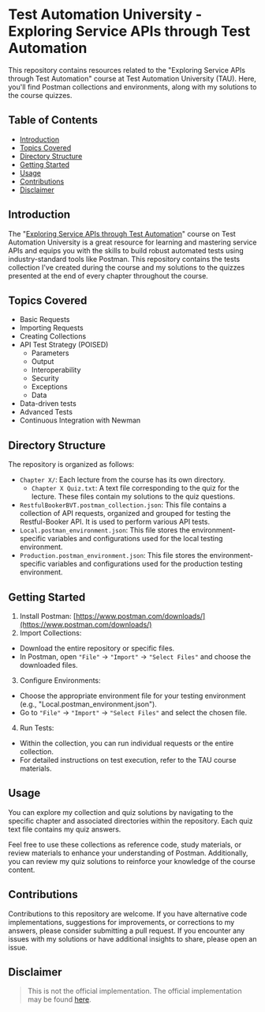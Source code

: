 # Test Automation University - Exploring Service APIs through Test Automation

This repository contains resources related to the "Exploring Service APIs through Test Automation" course at Test Automation University (TAU). Here, you'll find Postman collections and environments, along with my solutions to the course quizzes.

## Table of Contents

- [Introduction](#introduction)
- [Topics Covered](#topics-covered)
- [Directory Structure](#directory-structure)
- [Getting Started](#getting-started)
- [Usage](#usage)
- [Contributions](#contributions)
- [Disclaimer](#disclaimer)

## Introduction

The "[Exploring Service APIs through Test Automation](https://testautomationu.applitools.com/exploring-service-apis-through-test-automation/)" course on Test Automation University is a great resource for learning and mastering service APIs and equips you with the skills to build robust automated tests using industry-standard tools like Postman. This repository contains the tests collection I've created during the course and my solutions to the quizzes presented at the end of every chapter throughout the course.

## Topics Covered
- Basic Requests
- Importing Requests
- Creating Collections
- API Test Strategy (POISED)
  - Parameters
  - Output
  - Interoperability
  - Security
  - Exceptions
  - Data
- Data-driven tests
- Advanced Tests
- Continuous Integration with Newman

## Directory Structure

The repository is organized as follows:

- `Chapter X/`: Each lecture from the course has its own directory.
  - `Chapter X Quiz.txt`: A text file corresponding to the quiz for the lecture. These files contain my solutions to the quiz questions.
- `RestfulBookerBVT.postman_collection.json`: This file contains a collection of API requests, organized and grouped for testing the Restful-Booker API. It is used to perform various API tests.
- `Local.postman_environment.json`: This file stores the environment-specific variables and configurations used for the local testing environment.
- `Production.postman_environment.json`: This file stores the environment-specific variables and configurations used for the production testing environment.

## Getting Started

1. Install Postman: [https://www.postman.com/downloads/](https://www.postman.com/downloads/)
2. Import Collections:
  - Download the entire repository or specific files.
  - In Postman, open `"File"` -> `"Import"` -> `"Select Files"` and choose the downloaded files.
3. Configure Environments:
  - Choose the appropriate environment file for your testing environment (e.g., "Local.postman_environment.json").
  - Go to `"File"` -> `"Import"` -> `"Select Files"` and select the chosen file.
4. Run Tests:
  - Within the collection, you can run individual requests or the entire collection.
  - For detailed instructions on test execution, refer to the TAU course materials.

## Usage

You can explore my collection and quiz solutions by navigating to the specific chapter and associated directories within the repository. Each quiz text file contains my quiz answers.

Feel free to use these collections as reference code, study materials, or review materials to enhance your understanding of Postman. Additionally, you can review my quiz solutions to reinforce your knowledge of the course content.

## Contributions

Contributions to this repository are welcome. If you have alternative code implementations, suggestions for improvements, or corrections to my answers, please consider submitting a pull request. If you encounter any issues with my solutions or have additional insights to share, please open an issue.

## Disclaimer
> This is not the official implementation. The official implementation may be found [here](https://github.com/ambertests/explore-with-postman/tree/master/tau).
